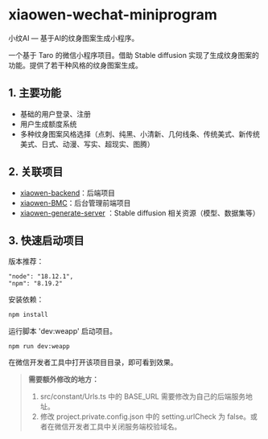 # xiaowen-wechat-miniprogram

小纹AI — 基于AI的纹身图案生成小程序。

一个基于 Taro 的微信小程序项目。借助 Stable diffusion
实现了生成纹身图案的功能。提供了若干种风格的纹身图案生成。

## 1. 主要功能

- 基础的用户登录、注册
- 用户生成额度系统
- 多种纹身图案风格选择（点刺、纯黑、小清新、几何线条、传统美式、新传统美式、日式、动漫、写实、超现实、图腾）

## 2. 关联项目

- [xiaowen-backend](https://github.com/VeejaLiu/xiaowen-backend)：后端项目
- [xiaowen-BMC](https://github.com/VeejaLiu/xiaowen-BMC)：后台管理前端项目
- [xiaowen-generate-server](https://github.com/VeejaLiu/xiaowen-generate-server)
  ：Stable diffusion 相关资源（模型、数据集等）

## 3. 快速启动项目

版本推荐：

```
"node": "18.12.1",
"npm": "8.19.2"
```

安装依赖：

```bash
npm install
```

运行脚本 'dev:weapp' 启动项目。

```
npm run dev:weapp
```

在微信开发者工具中打开该项目目录，即可看到效果。


> **需要额外修改的地方：**
> 1. src/constant/Urls.ts 中的 BASE_URL 需要修改为自己的后端服务地址。
> 2. 修改 project.private.config.json 中的 setting.urlCheck 为
     false。或者在微信开发者工具中关闭服务端校验域名。
